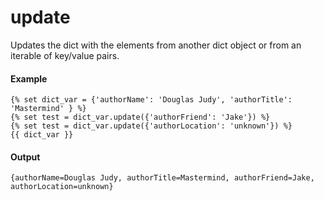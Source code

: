 # update
Updates the dict with the elements from another dict object or from an iterable of key/value pairs.

#### Example
```jinja2
{% set dict_var = {'authorName': 'Douglas Judy', 'authorTitle': 'Mastermind' } %}
{% set test = dict_var.update({'authorFriend': 'Jake'}) %}
{% set test = dict_var.update({'authorLocation': 'unknown'}) %}
{{ dict_var }}
```

#### Output
```jinja2
{authorName=Douglas Judy, authorTitle=Mastermind, authorFriend=Jake, authorLocation=unknown}
```

